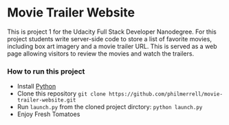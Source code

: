 Movie Trailer Website
=====================

This is project 1 for the Udacity Full Stack Developer Nanodegree.  For this project students write 
server-side code to store a list of favorite movies, including box art imagery and a movie trailer URL. 
This is served as a web page allowing visitors to review the movies and watch the trailers.

### How to run this project
 * Install [Python](https://www.python.org/)
 * Clone this repository `git clone https://github.com/philmerrell/movie-trailer-website.git`
 * Run `launch.py` from the cloned project dirctory: `python launch.py`
 * Enjoy Fresh Tomatoes